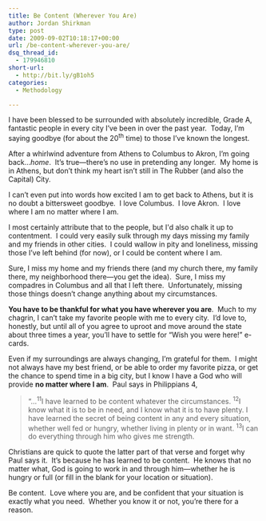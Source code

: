 ```yaml
---
title: Be Content (Wherever You Are)
author: Jordan Shirkman
type: post
date: 2009-09-02T10:18:17+00:00
url: /be-content-wherever-you-are/
dsq_thread_id:
  - 179946810
short-url:
  - http://bit.ly/gB1oh5
categories:
  - Methodology

---
```

I have been blessed to be surrounded with absolutely incredible, Grade A, fantastic people in every city I’ve been in over the past year.  Today, I’m saying goodbye (for about the 20<sup>th</sup> time) to those I’ve known the longest.

After a whirlwind adventure from Athens to Columbus to Akron, I’m going back…_home_.  It’s true—there’s no use in pretending any longer.  My home is in Athens, but don’t think my heart isn’t still in The Rubber (and also the Capital) City.

I can’t even put into words how excited I am to get back to Athens, but it is no doubt a bittersweet goodbye.  I love Columbus.  I love Akron.  I love where I am no matter where I am.

I most certainly attribute that to the people, but I'd also chalk it up to contentment.  I could very easily sulk through my days missing my family and my friends in other cities.  I could wallow in pity and loneliness, missing those I’ve left behind (for now), or I could be content where I am.

Sure, I miss my home and my friends there (and my church there, my family there, my neighborhood there—you get the idea).  Sure, I miss my compadres in Columbus and all that I left there.  Unfortunately, missing those things doesn’t change anything about my circumstances.

**You have to be thankful for what you have wherever you are**.  Much to my chagrin, I can’t take my favorite people with me to every city.  I’d love to, honestly, but until all of you agree to uproot and move around the state about three times a year, you’ll have to settle for “Wish you were here!” e-cards.

Even if my surroundings are always changing, I’m grateful for them.  I might not always have my best friend, or be able to order my favorite pizza, or get the chance to spend time in a big city, but I know I have a God who will provide **no matter where I am**.  Paul says in Philippians 4,

> “&#8230;<sup>11</sup>I have learned to be content whatever the circumstances. <sup>12</sup>I know what it is to be in need, and I know what it is to have plenty. I have learned the secret of being content in any and every situation, whether well fed or hungry, whether living in plenty or in want. <sup>13</sup>I can do everything through him who gives me strength.

Christians are quick to quote the latter part of that verse and forget why Paul says it.  It’s because he has learned to be content.  He knows that no matter what, God is going to work in and through him—whether he is hungry or full (or fill in the blank for your location or situation).

Be content.  Love where you are, and be confident that your situation is exactly what you need.  Whether you know it or not, you’re there for a reason.